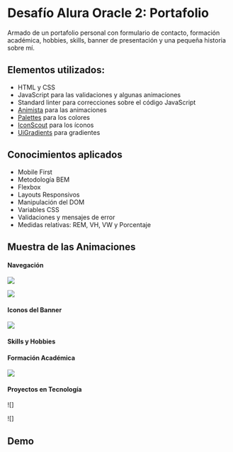 # Desafío Alura Oracle 2: Portafolio

Armado de un portafolio personal con formulario de contacto, formación académica, hobbies, skills, banner de presentación y una pequeña historia sobre mí.

## Elementos utilizados:

- HTML y CSS
- JavaScript para las validaciones y algunas animaciones
- Standard linter para correcciones sobre el código JavaScript
- [Animista](https://animista.net/) para las animaciones
- [Palettes](https://palettes.shecodes.io/) para los colores
- [IconScout](https://iconscout.com/) para los íconos
- [UiGradients](https://uigradients.com/#Titanium) para gradientes

## Conocimientos aplicados

- Mobile First
- Metodología BEM
- Flexbox
- Layouts Responsivos
- Manipulación del DOM
- Variables CSS
- Validaciones y mensajes de error
- Medidas relativas: REM, VH, VW y Porcentaje

## Muestra de las Animaciones

#### Navegación

![](https://user-images.githubusercontent.com/64149462/223171435-ce166c7e-d87e-4951-ade0-7f7143f0c680.gif)

![](https://user-images.githubusercontent.com/64149462/223171742-bf248558-86a6-45cc-869a-e2ffce8be784.gif)

#### Iconos del Banner

![](https://user-images.githubusercontent.com/64149462/223171451-951660c1-f74c-4bad-b840-b94168d3505e.gif)

#### Skills y Hobbies


#### Formación Académica

![](https://user-images.githubusercontent.com/64149462/223171463-ae3da925-8a36-49cc-8c87-a955527672cd.gif)


#### Proyectos en Tecnología

![]

![]

## Demo
